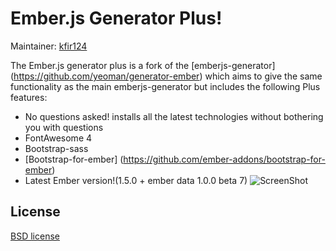 # Ember.js Generator Plus!

Maintainer: [kfir124](https://github.com/kfir124)

The Ember.js generator plus is a fork of the [emberjs-generator] (https://github.com/yeoman/generator-ember)
which aims to give the same functionality as the main emberjs-generator but includes the following Plus features:
* No questions asked! installs all the latest technologies without bothering you with questions
* FontAwesome 4
* Bootstrap-sass
* [Bootstrap-for-ember] (https://github.com/ember-addons/bootstrap-for-ember)
* Latest Ember version!(1.5.0 + ember data 1.0.0 beta 7)
![ScreenShot](https://raw.github.com/yeoman/generator-ember-plus/master/project/img/screenshots/2014_05_26.png)

## License

[BSD license](http://opensource.org/licenses/bsd-license.php)
